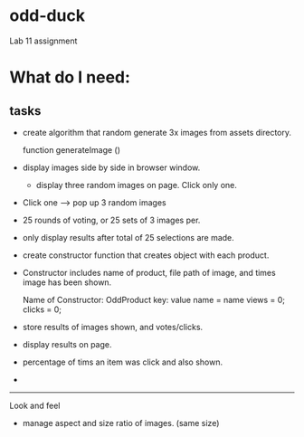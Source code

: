 # odd-duck
Lab 11 assignment

# What do I need:

## tasks

 - create algorithm that random generate 3x images from assets directory. 

    function generateImage ()

    

 - display images side by side in browser window.
    - display three random images on page. Click only one.
 - Click one --> pop up 3 random images
 - 25 rounds of voting, or 25 sets of 3 images per.
 - only display results after total of 25 selections are made.

 - create constructor function that creates object with each product.
 - Constructor includes name of product, file path of image, and times image has been shown.

    Name of Constructor:  OddProduct
    key: value
    name = name
    views = 0;
    clicks = 0;
    

 - store results of images shown, and votes/clicks.


 - display results on page.




 - percentage of tims an item was click and also shown.


 - 

---

Look and feel

 - manage aspect and size ratio of images. (same size)